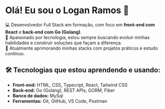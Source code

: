 # Olá! Eu sou o Logan Ramos 👋

💻 Desenvolvedor Full Stack em formação, com foco em **front-end com React** e **back-end com Go (Golang)**.  
🚀 Apaixonado por tecnologia, estou sempre buscando evoluir minhas habilidades e construir soluções que façam a diferença.  
🎯 Atualmente aprimorando minhas stacks com projetos práticos e estudo contínuo.

## 🛠️ Tecnologias que estou aprendendo e usando:
- **Front-end:** HTML, CSS, Typecript, React, Tailwind CSS  
- **Back-end:** Go (Golang), REST APIs, GORM, Fiber  
- **Banco de dados:** MySql  
- **Ferramentas:** Git, GitHub, VS Code, Postman
